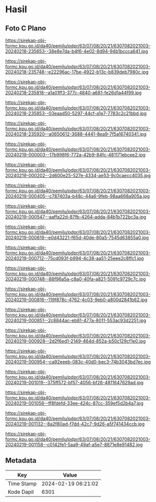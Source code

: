 # Hasil

## Foto C Plano

https://sirekap-obj-formc.kpu.go.id/da40/pemilu/pdpr/63/07/08/20/21/6307082021003-20240218-235653--38e8e7da-b4f6-4e02-8d94-94b1bccca641.jpg

https://sirekap-obj-formc.kpu.go.id/da40/pemilu/pdpr/63/07/08/20/21/6307082021003-20240218-235748--e22296ac-17be-4922-b13c-b839deb7980c.jpg

https://sirekap-obj-formc.kpu.go.id/da40/pemilu/pdpr/63/07/08/20/21/6307082021003-20240218-235818--a1a01ff3-377c-4840-a681-fe26d1a44f99.jpg

https://sirekap-obj-formc.kpu.go.id/da40/pemilu/pdpr/63/07/08/20/21/6307082021003-20240218-235853--03eaad50-5297-44cf-a1e7-7783c2c21bbd.jpg

https://sirekap-obj-formc.kpu.go.id/da40/pemilu/pdpr/63/07/08/20/21/6307082021003-20240218-235920--a0650612-3688-4441-8ea9-7f5a16740341.jpg

https://sirekap-obj-formc.kpu.go.id/da40/pemilu/pdpr/63/07/08/20/21/6307082021003-20240219-000003--17b998f6-772a-42b9-84fc-481171ebcee2.jpg

https://sirekap-obj-formc.kpu.go.id/da40/pemilu/pdpr/63/07/08/20/21/6307082021003-20240219-000202--2d600e25-527e-4334-ae53-9c0caecc4035.jpg

https://sirekap-obj-formc.kpu.go.id/da40/pemilu/pdpr/63/07/08/20/21/6307082021003-20240219-000405--c787403a-b48c-44a6-9feb-98aa668a905a.jpg

https://sirekap-obj-formc.kpu.go.id/da40/pemilu/pdpr/63/07/08/20/21/6307082021003-20240219-000547--aaffa22d-87fb-4264-adda-84b1b722bc3a.jpg

https://sirekap-obj-formc.kpu.go.id/da40/pemilu/pdpr/63/07/08/20/21/6307082021003-20240219-000619--e0d43221-f65d-40de-80a5-7545d63855a0.jpg

https://sirekap-obj-formc.kpu.go.id/da40/pemilu/pdpr/63/07/08/20/21/6307082021003-20240219-000712--75cd093f-b994-4c38-aa51-25eee2c8ffc1.jpg

https://sirekap-obj-formc.kpu.go.id/da40/pemilu/pdpr/63/07/08/20/21/6307082021003-20240219-000748--88f96a5a-c8a0-40fa-a821-5091c9729c7c.jpg

https://sirekap-obj-formc.kpu.go.id/da40/pemilu/pdpr/63/07/08/20/21/6307082021003-20240219-000816--119f878c-4762-4c03-9eb0-a800d2841b62.jpg

https://sirekap-obj-formc.kpu.go.id/da40/pemilu/pdpr/63/07/08/20/21/6307082021003-20240219-000851--2c8844ac-eb81-477a-8011-553ac93d2251.jpg

https://sirekap-obj-formc.kpu.go.id/da40/pemilu/pdpr/63/07/08/20/21/6307082021003-20240219-000928--2d2f6ed1-2149-464d-852a-b50c129cf1e0.jpg

https://sirekap-obj-formc.kpu.go.id/da40/pemilu/pdpr/63/07/08/20/21/6307082021003-20240219-000954--ca92eeeb-083c-40d0-bec3-74b3043bd7ec.jpg

https://sirekap-obj-formc.kpu.go.id/da40/pemilu/pdpr/63/07/08/20/21/6307082021003-20240219-001019--375ff572-bf57-4056-bf26-4811647629ad.jpg

https://sirekap-obj-formc.kpu.go.id/da40/pemilu/pdpr/63/07/08/20/21/6307082021003-20240219-001056--ff8fdefd-33ee-424c-87cc-359ef5d2b4a7.jpg

https://sirekap-obj-formc.kpu.go.id/da40/pemilu/pdpr/63/07/08/20/21/6307082021003-20240219-001132--8a2f80ad-f7dd-42c7-9d26-a5f741434ccb.jpg

https://sirekap-obj-formc.kpu.go.id/da40/pemilu/pdpr/63/07/08/20/21/6307082021003-20240219-001158--c0142fe1-5aa9-49af-a5e7-8871e8e91482.jpg


## Metadata

| Key        | Value               |
| ---------- | ------------------- |
| Time Stamp | 2024-02-19 06:21:02 |
| Kode Dapil | 6301                |




